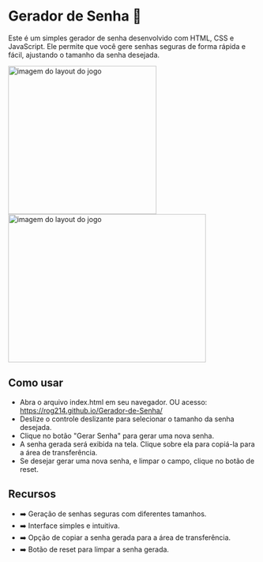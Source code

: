 # Gerador de Senha :closed_lock_with_key:
Este é um simples gerador de senha desenvolvido com HTML, CSS e JavaScript. Ele permite que você gere senhas seguras de forma rápida e fácil, ajustando o tamanho da senha desejada.

<img src="https://github.com/rog214/Gerador-de-Senha/assets/94937435/e8c60b14-a4ab-4a6a-8a9f-420fe998e6a6" alt="imagem do layout do jogo" width="300" height="300">
<img src="https://github.com/rog214/Gerador-de-Senha/assets/94937435/f1c41faa-0c74-4c14-93cc-778a2bdadb44" alt="imagem do layout do jogo" width="400" height="300">

## Como usar
- Abra o arquivo index.html em seu navegador. OU acesso: https://rog214.github.io/Gerador-de-Senha/
- Deslize o controle deslizante para selecionar o tamanho da senha desejada.
- Clique no botão "Gerar Senha" para gerar uma nova senha.
- A senha gerada será exibida na tela. Clique sobre ela para copiá-la para a área de transferência.
- Se desejar gerar uma nova senha, e limpar o campo, clique no botão de reset.

## Recursos
- :arrow_right: Geração de senhas seguras com diferentes tamanhos.
- :arrow_right: Interface simples e intuitiva.
- :arrow_right: Opção de copiar a senha gerada para a área de transferência.
- :arrow_right: Botão de reset para limpar a senha gerada.
